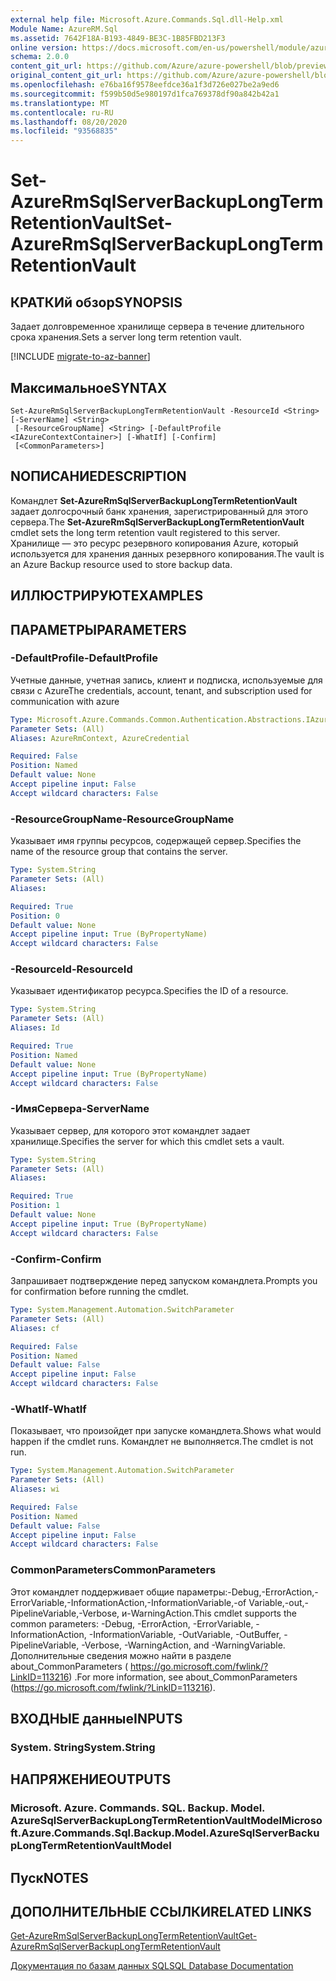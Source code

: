 ```yaml
---
external help file: Microsoft.Azure.Commands.Sql.dll-Help.xml
Module Name: AzureRM.Sql
ms.assetid: 7642F18A-B193-4849-BE3C-1B85FBD213F3
online version: https://docs.microsoft.com/en-us/powershell/module/azurerm.sql/set-azurermsqlserverbackuplongtermretentionvault
schema: 2.0.0
content_git_url: https://github.com/Azure/azure-powershell/blob/preview/src/ResourceManager/Sql/Commands.Sql/help/Set-AzureRmSqlServerBackupLongTermRetentionVault.md
original_content_git_url: https://github.com/Azure/azure-powershell/blob/preview/src/ResourceManager/Sql/Commands.Sql/help/Set-AzureRmSqlServerBackupLongTermRetentionVault.md
ms.openlocfilehash: e76ba16f9578eefdce36a1f3d726e027be2a9ed6
ms.sourcegitcommit: f599b50d5e980197d1fca769378df90a842b42a1
ms.translationtype: MT
ms.contentlocale: ru-RU
ms.lasthandoff: 08/20/2020
ms.locfileid: "93568835"
---
```

# <span data-ttu-id="74f67-101">Set-AzureRmSqlServerBackupLongTermRetentionVault</span><span class="sxs-lookup"><span data-stu-id="74f67-101">Set-AzureRmSqlServerBackupLongTermRetentionVault</span></span>

## <span data-ttu-id="74f67-102">КРАТКИй обзор</span><span class="sxs-lookup"><span data-stu-id="74f67-102">SYNOPSIS</span></span>
<span data-ttu-id="74f67-103">Задает долговременное хранилище сервера в течение длительного срока хранения.</span><span class="sxs-lookup"><span data-stu-id="74f67-103">Sets a server long term retention vault.</span></span>

[!INCLUDE [migrate-to-az-banner](../../includes/migrate-to-az-banner.md)]

## <span data-ttu-id="74f67-104">Максимальное</span><span class="sxs-lookup"><span data-stu-id="74f67-104">SYNTAX</span></span>

```
Set-AzureRmSqlServerBackupLongTermRetentionVault -ResourceId <String> [-ServerName] <String>
 [-ResourceGroupName] <String> [-DefaultProfile <IAzureContextContainer>] [-WhatIf] [-Confirm]
 [<CommonParameters>]
```

## <span data-ttu-id="74f67-105">NОПИСАНИЕ</span><span class="sxs-lookup"><span data-stu-id="74f67-105">DESCRIPTION</span></span>
<span data-ttu-id="74f67-106">Командлет **Set-AzureRmSqlServerBackupLongTermRetentionVault** задает долгосрочный банк хранения, зарегистрированный для этого сервера.</span><span class="sxs-lookup"><span data-stu-id="74f67-106">The **Set-AzureRmSqlServerBackupLongTermRetentionVault** cmdlet sets the long term retention vault registered to this server.</span></span>
<span data-ttu-id="74f67-107">Хранилище — это ресурс резервного копирования Azure, который используется для хранения данных резервного копирования.</span><span class="sxs-lookup"><span data-stu-id="74f67-107">The vault is an Azure Backup resource used to store backup data.</span></span>

## <span data-ttu-id="74f67-108">ИЛЛЮСТРИРУЮТ</span><span class="sxs-lookup"><span data-stu-id="74f67-108">EXAMPLES</span></span>

## <span data-ttu-id="74f67-109">ПАРАМЕТРЫ</span><span class="sxs-lookup"><span data-stu-id="74f67-109">PARAMETERS</span></span>

### <span data-ttu-id="74f67-110">-DefaultProfile</span><span class="sxs-lookup"><span data-stu-id="74f67-110">-DefaultProfile</span></span>
<span data-ttu-id="74f67-111">Учетные данные, учетная запись, клиент и подписка, используемые для связи с Azure</span><span class="sxs-lookup"><span data-stu-id="74f67-111">The credentials, account, tenant, and subscription used for communication with azure</span></span>

```yaml
Type: Microsoft.Azure.Commands.Common.Authentication.Abstractions.IAzureContextContainer
Parameter Sets: (All)
Aliases: AzureRmContext, AzureCredential

Required: False
Position: Named
Default value: None
Accept pipeline input: False
Accept wildcard characters: False
```

### <span data-ttu-id="74f67-112">-ResourceGroupName</span><span class="sxs-lookup"><span data-stu-id="74f67-112">-ResourceGroupName</span></span>
<span data-ttu-id="74f67-113">Указывает имя группы ресурсов, содержащей сервер.</span><span class="sxs-lookup"><span data-stu-id="74f67-113">Specifies the name of the resource group that contains the server.</span></span>

```yaml
Type: System.String
Parameter Sets: (All)
Aliases:

Required: True
Position: 0
Default value: None
Accept pipeline input: True (ByPropertyName)
Accept wildcard characters: False
```

### <span data-ttu-id="74f67-114">-ResourceId</span><span class="sxs-lookup"><span data-stu-id="74f67-114">-ResourceId</span></span>
<span data-ttu-id="74f67-115">Указывает идентификатор ресурса.</span><span class="sxs-lookup"><span data-stu-id="74f67-115">Specifies the ID of a resource.</span></span>

```yaml
Type: System.String
Parameter Sets: (All)
Aliases: Id

Required: True
Position: Named
Default value: None
Accept pipeline input: True (ByPropertyName)
Accept wildcard characters: False
```

### <span data-ttu-id="74f67-116">-ИмяСервера</span><span class="sxs-lookup"><span data-stu-id="74f67-116">-ServerName</span></span>
<span data-ttu-id="74f67-117">Указывает сервер, для которого этот командлет задает хранилище.</span><span class="sxs-lookup"><span data-stu-id="74f67-117">Specifies the server for which this cmdlet sets a vault.</span></span>

```yaml
Type: System.String
Parameter Sets: (All)
Aliases:

Required: True
Position: 1
Default value: None
Accept pipeline input: True (ByPropertyName)
Accept wildcard characters: False
```

### <span data-ttu-id="74f67-118">-Confirm</span><span class="sxs-lookup"><span data-stu-id="74f67-118">-Confirm</span></span>
<span data-ttu-id="74f67-119">Запрашивает подтверждение перед запуском командлета.</span><span class="sxs-lookup"><span data-stu-id="74f67-119">Prompts you for confirmation before running the cmdlet.</span></span>

```yaml
Type: System.Management.Automation.SwitchParameter
Parameter Sets: (All)
Aliases: cf

Required: False
Position: Named
Default value: False
Accept pipeline input: False
Accept wildcard characters: False
```

### <span data-ttu-id="74f67-120">-WhatIf</span><span class="sxs-lookup"><span data-stu-id="74f67-120">-WhatIf</span></span>
<span data-ttu-id="74f67-121">Показывает, что произойдет при запуске командлета.</span><span class="sxs-lookup"><span data-stu-id="74f67-121">Shows what would happen if the cmdlet runs.</span></span>
<span data-ttu-id="74f67-122">Командлет не выполняется.</span><span class="sxs-lookup"><span data-stu-id="74f67-122">The cmdlet is not run.</span></span>

```yaml
Type: System.Management.Automation.SwitchParameter
Parameter Sets: (All)
Aliases: wi

Required: False
Position: Named
Default value: False
Accept pipeline input: False
Accept wildcard characters: False
```

### <span data-ttu-id="74f67-123">CommonParameters</span><span class="sxs-lookup"><span data-stu-id="74f67-123">CommonParameters</span></span>
<span data-ttu-id="74f67-124">Этот командлет поддерживает общие параметры:-Debug,-ErrorAction,-ErrorVariable,-InformationAction,-InformationVariable,-of Variable,-out,-PipelineVariable,-Verbose, и-WarningAction.</span><span class="sxs-lookup"><span data-stu-id="74f67-124">This cmdlet supports the common parameters: -Debug, -ErrorAction, -ErrorVariable, -InformationAction, -InformationVariable, -OutVariable, -OutBuffer, -PipelineVariable, -Verbose, -WarningAction, and -WarningVariable.</span></span> <span data-ttu-id="74f67-125">Дополнительные сведения можно найти в разделе about_CommonParameters ( https://go.microsoft.com/fwlink/?LinkID=113216) .</span><span class="sxs-lookup"><span data-stu-id="74f67-125">For more information, see about_CommonParameters (https://go.microsoft.com/fwlink/?LinkID=113216).</span></span>

## <span data-ttu-id="74f67-126">ВХОДНЫЕ данные</span><span class="sxs-lookup"><span data-stu-id="74f67-126">INPUTS</span></span>

### <span data-ttu-id="74f67-127">System. String</span><span class="sxs-lookup"><span data-stu-id="74f67-127">System.String</span></span>

## <span data-ttu-id="74f67-128">НАПРЯЖЕНИЕ</span><span class="sxs-lookup"><span data-stu-id="74f67-128">OUTPUTS</span></span>

### <span data-ttu-id="74f67-129">Microsoft. Azure. Commands. SQL. Backup. Model. AzureSqlServerBackupLongTermRetentionVaultModel</span><span class="sxs-lookup"><span data-stu-id="74f67-129">Microsoft.Azure.Commands.Sql.Backup.Model.AzureSqlServerBackupLongTermRetentionVaultModel</span></span>

## <span data-ttu-id="74f67-130">Пуск</span><span class="sxs-lookup"><span data-stu-id="74f67-130">NOTES</span></span>

## <span data-ttu-id="74f67-131">ДОПОЛНИТЕЛЬНЫЕ ССЫЛКИ</span><span class="sxs-lookup"><span data-stu-id="74f67-131">RELATED LINKS</span></span>

[<span data-ttu-id="74f67-132">Get-AzureRmSqlServerBackupLongTermRetentionVault</span><span class="sxs-lookup"><span data-stu-id="74f67-132">Get-AzureRmSqlServerBackupLongTermRetentionVault</span></span>](./Get-AzureRmSqlServerBackupLongTermRetentionVault.md)

[<span data-ttu-id="74f67-133">Документация по базам данных SQL</span><span class="sxs-lookup"><span data-stu-id="74f67-133">SQL Database Documentation</span></span>](https://docs.microsoft.com/azure/sql-database/)
